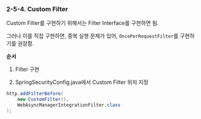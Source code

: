 ### 2-5-4. Custom Filter

Custom Filter를 구현하기 위해서는 Filter Interface를 구현하면 됨.

그러나 이를 직접 구현하면, 중복 실행 문제가 있어, `OncePerRequestFilter`를 구현하기를 권장함.

**순서**

1. Filter 구현

2. SpringSecurityConfig.java에서 Custom Filter 위치 지정

```java
http.addFilterBefore(
    new CustomFilter(),
    WebAsyncManagerIntegrationFilter.class
);
```

